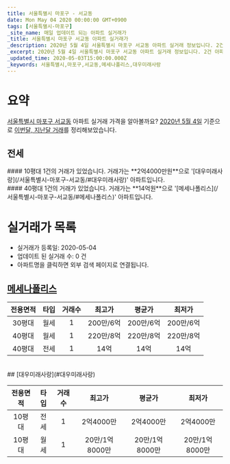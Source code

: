 ```yaml
---
title: 서울특별시 마포구 - 서교동
date: Mon May 04 2020 00:00:00 GMT+0900
tags: [서울특별시-마포구]
_site_name: 매일 업데이트 되는 아파트 실거래가
_title: 서울특별시 마포구 서교동 아파트 실거래가
_description: 2020년 5월 4일 서울특별시 마포구 서교동 아파트 실거래 정보입니다. 2건 아파트 정보가 있습니다.
_excerpt: 2020년 5월 4일 서울특별시 마포구 서교동 아파트 실거래 정보입니다. 2건 아파트 정보가 있습니다.
_updated_time: 2020-05-03T15:00:00.000Z
_keywords: 서울특별시,마포구,서교동,메세나폴리스,대우미래사랑
---
```





# 요약
<ins>서울특별시 마포구 서교동</ins> 아파트 실거래 가격을 알아볼까요? <ins>2020년 5월 4일</ins> 기준으로 <ins>이번달, 지난달 거래</ins>를 정리해보았습니다.

## 전세
<div class="container">
<div class="six columns" markdown="1">
#### 10평대
1건의 거래가 있었습니다. 거래가는 **2억4000만원**으로 '[대우미래사랑](/서울특별시-마포구-서교동/#대우미래사랑)' 아파트입니다.
</div>
<div class="six columns" markdown="1">
#### 40평대
1건의 거래가 있었습니다. 거래가는 **14억원**으로 '[메세나폴리스](/서울특별시-마포구-서교동/#메세나폴리스)' 아파트입니다.
</div>
</div>



# 실거래가 목록
- 실거래가 등록일: 2020-05-04
- 업데이트 된 실거래 수: 0 건
- 아파트명을 클릭하면 외부 검색 페이지로 연결됩니다.

## [메세나폴리스](#메세나폴리스)

|전용면적|타입|거래수|최고가|평균가|최저가|
|:---:|:---:|:---:|:---:|:---:|:---:|
|30평대|<span class="deal-type-3">월세</span>|1|200만/6억|200만/6억|200만/6억|
|40평대|<span class="deal-type-3">월세</span>|1|220만/8억|220만/8억|220만/8억|
|40평대|<span class="deal-type-2">전세</span>|1|14억|14억|14억|

<br/>
## [대우미래사랑](#대우미래사랑)

|전용면적|타입|거래수|최고가|평균가|최저가|
|:---:|:---:|:---:|:---:|:---:|:---:|
|10평대|<span class="deal-type-2">전세</span>|1|2억4000만|2억4000만|2억4000만|
|10평대|<span class="deal-type-3">월세</span>|1|20만/1억8000만|20만/1억8000만|20만/1억8000만|

<br/>



